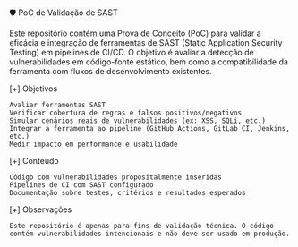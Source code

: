 🛡️ PoC de Validação de SAST

Este repositório contém uma Prova de Conceito (PoC) para validar a eficácia e integração de ferramentas de SAST (Static Application Security Testing) em pipelines de CI/CD. O objetivo é avaliar a detecção de vulnerabilidades em código-fonte estático, bem como a compatibilidade da ferramenta com fluxos de desenvolvimento existentes.

[+] Objetivos

    Avaliar ferramentas SAST 
    Verificar cobertura de regras e falsos positivos/negativos
    Simular cenários reais de vulnerabilidades (ex: XSS, SQLi, etc.)
    Integrar a ferramenta ao pipeline (GitHub Actions, GitLab CI, Jenkins, etc.)
    Medir impacto em performance e usabilidade

[+] Conteúdo

    Código com vulnerabilidades propositalmente inseridas
    Pipelines de CI com SAST configurado
    Documentação sobre testes, critérios e resultados esperados

[+] Observações

    Este repositório é apenas para fins de validação técnica. O código contém vulnerabilidades intencionais e não deve ser usado em produção.